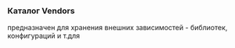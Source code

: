 ### Каталог Vendors

предназначен для хранения внешних зависимостей - библиотек, конфигураций и т.для 
